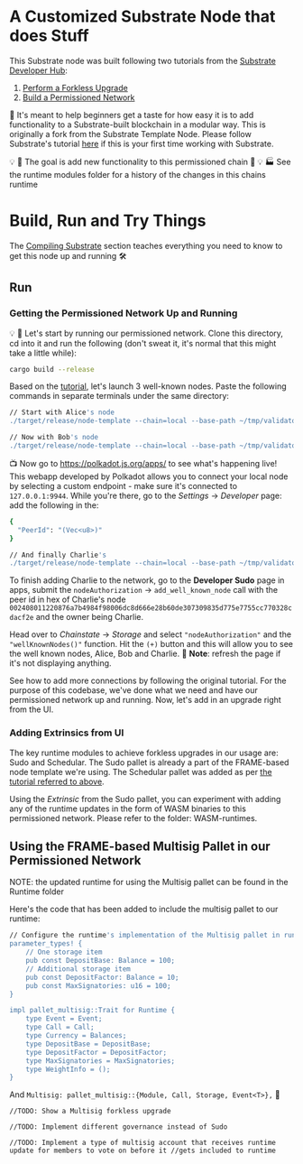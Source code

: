 # A Customized Substrate Node that does Stuff

This Substrate node was built following two tutorials from the [Substrate Developer Hub](https://substrate.dev/):

1) [Perform a Forkless Upgrade](https://substrate.dev/docs/en/tutorials/upgrade-a-chain/sudo-upgrade)
2) [Build a Permissioned Network](https://substrate.dev/docs/en/tutorials/build-permission-network/)

:rocket: It's meant to help beginners get a taste for how easy it is to add functionality to a Substrate-built blockchain in a modular way. This is originally a fork from the Substrate Template Node. Please follow Substrate's tutorial [here](https://substrate.dev/docs/en/tutorials/create-your-first-substrate-chain/) if this is your first time working with Substrate.

:bulb: :goal_net: The goal is add new functionality to this permissioned chain :goal_net: :bulb:
:factory: See the runtime modules folder for a history of the changes in this chains runtime

# Build, Run and Try Things

The [Compiling Substrate](https://substrate.dev/docs/en/tutorials/create-your-first-substrate-chain/) section teaches everything you need to know to get this node up and running :hammer_and_wrench:

## Run
### Getting the Permissioned Network Up and Running
:bulb: :bank: Let's start by running our permissioned network. Clone this directory, cd into it and run the following (don't sweat it, it's normal that this might take a little while):

```bash
cargo build --release
```

Based on the [tutorial](https://substrate.dev/docs/en/tutorials/build-permission-network/), let's launch 3 well-known nodes. Paste the following commands in separate terminals under the same directory:

```bash
// Start with Alice's node 
./target/release/node-template --chain=local --base-path ~/tmp/validator1 --alice --node-key=c12b6d18942f5ee8528c8e2baf4e147b5c5c18710926ea492d09cbd9f6c9f82a --port 30333 --ws-port 9944
```
```bash
// Now with Bob's node 
./target/release/node-template --chain=local --base-path ~/tmp/validator2 --bob --node-key=6ce3be907dbcabf20a9a5a60a712b4256a54196000a8ed4050d352bc113f8c58 --port 30334 --ws-port 9945
```
:tv: Now go to https://polkadot.js.org/apps/ to see what's happening live! This webapp developed by Polkadot allows you to connect your local node by selecting a custom endpoint - make sure it's connected to `127.0.0.1:9944`. While you're there, go to the _Settings_ &rarr; _Developer_ page:
add the following in the:
```bash
{
  "PeerId": "(Vec<u8>)"
}
```
```bash 
// And finally Charlie's
./target/release/node-template --chain=local --base-path ~/tmp/validator3 --name charlie  --node-key=3a9d5b35b9fb4c42aafadeca046f6bf56107bd2579687f069b42646684b94d9e --port 30335 --ws-port=9946 --offchain-worker always
```
To finish adding Charlie to the network, go to the **Developer Sudo** page in apps, submit the `nodeAuthorization` -> `add_well_known_node` call with the peer id in hex of Charlie's node `002408011220876a7b4984f98006dc8d666e28b60de307309835d775e7755cc770328cdacf2e` and the owner being Charlie.

Head over to _Chainstate_ &rarr; _Storage_ and select `"nodeAuthorization"` and the `"wellKnownNodes()"` function. Hit the `(+)` button and this will allow you to see the well known nodes, Alice, Bob and Charlie.
:vertical_traffic_light: **Note**: refresh the page if it's not displaying anything.

See how to add more connections by following the original tutorial. For the purpose of this codebase, we've done what we need and have our permissioned network up and running. Now, let's add in an upgrade right from the UI.

### Adding Extrinsics from UI

The key runtime modules to achieve forkless upgrades in our usage are: Sudo and Schedular. The Sudo pallet is already a part of the FRAME-based node template we're using. The Schedular pallet was added as per [the tutorial referred to above](https://substrate.dev/docs/en/tutorials/upgrade-a-chain/).

Using the *Extrinsic* from the Sudo pallet, you can experiment with adding any of the runtime updates in the form of WASM binaries to this permissioned network. Please refer to the folder: WASM-runtimes.

## Using the FRAME-based Multisig Pallet in our Permissioned Network

NOTE: the updated runtime for using the Multisig pallet can be found in the Runtime folder

Here's the code that has been added to include the multisig pallet to our runtime:

```bash
// Configure the runtime's implementation of the Multisig pallet in runtime/src/lib.rs
parameter_types! {
	// One storage item
	pub const DepositBase: Balance = 100;
	// Additional storage item 
	pub const DepositFactor: Balance = 10;
	pub const MaxSignatories: u16 = 100;
}

impl pallet_multisig::Trait for Runtime {
	type Event = Event;
	type Call = Call;
	type Currency = Balances;
	type DepositBase = DepositBase;
	type DepositFactor = DepositFactor;
	type MaxSignatories = MaxSignatories;
	type WeightInfo = ();
}
```
And `Multisig: pallet_multisig::{Module, Call, Storage, Event<T>},` :rocket:

```
//TODO: Show a Multisig forkless upgrade  

//TODO: Implement different governance instead of Sudo

//TODO: Implement a type of multisig account that receives runtime update for members to vote on before it //gets included to runtime
```
